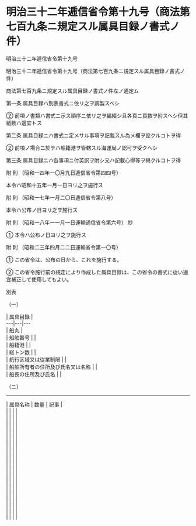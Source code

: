 # 明治三十二年逓信省令第十九号（商法第七百九条ニ規定スル属具目録ノ書式ノ件）

明治三十二年逓信省令第十九号

明治三十二年逓信省令第十九号（商法第七百九条ニ規定スル属具目録ノ書式ノ件）

商法第七百九条ニ規定スル属具目録ノ書式ノ件左ノ通定ム

第一条 属具目録ハ別表書式ニ依リ之ヲ調製スベシ

② 前項ノ書類ハ書式ニ示ス順序ニ依リ之ヲ編綴シ且各頁ニ頁数ヲ附スヘシ但其紙数ハ適宜トス

第二条 属具目録ニハ書式ニ定メサル事項ヲ記載スル為メ欄ヲ設クルコトヲ得

② 前項ノ場合ニ於テハ船籍港ヲ管轄スル海運局ノ認可ヲ受クヘシ

第三条 属具目録ニハ各事項ニ付英訳ヲ附シ又ハ記載心得等ヲ掲クルコトヲ得

附 則 （昭和一四年一〇月九日逓信省令第四四号）

本令ハ昭和十五年一月一日ヨリ之ヲ施行ス

附 則 （昭和一七年一月二〇日逓信省令第八号）

本令ハ公布ノ日ヨリ之ヲ施行ス

附 則 （昭和一八年一一月一日運輸通信省令第六号） 抄

① 本令ハ公布ノ日ヨリ之ヲ施行ス

附 則 （昭和二三年四月二二日運輸省令第一〇号）

① この省令は、公布の日から、これを施行する。

② この省令施行前の規定により作成した属具目録は、この省令の書式に従い適宜補正して使用してもよい。

別表

（一）

| 属具目録 |   
---|---|---  
| 船丸 |   
| 船舶番号 |  |   
| 船籍港 |  |   
| 総トン数 |  |   
| 航行区域又は従業制限 |  |   
| 船舶所有者の住所及び氏名又は名称 |  |   
| 船長の住所及び氏名 |  |   
  
（ニ）  
  
---  
| 属具名称 | 数量 | 記事 |   
|  |  |  |   
|  |  |  |   
|  |  |  |   
|  |  |  |   
|  |  |  |   
|  |  |  |   
|  |  |  |   
|  |  |  |   
|  |  |  |   
|  |  |  |   
|  |  |  |   
|  |  |  |   
|  |  |  |   
|  |  |  |   
|  |  |  |   
|  |  |  |   
|  |  |  |   
|  |  |  | 
